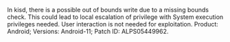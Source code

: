 In kisd, there is a possible out of bounds write due to a missing bounds check. This could lead to local escalation of privilege with System execution privileges needed. User interaction is not needed for exploitation. Product: Android; Versions: Android-11; Patch ID: ALPS05449962.